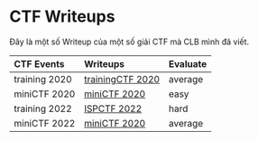 # CTF Writeups

Đây là một số Writeup của một số giải CTF mà CLB mình đã viết.

| CTF Events | Writeups | Evaluate |
| :--- | :--- | :--- |
| training 2020 | [trainingCTF 2020](./training2020/README.md) | average |
| miniCTF 2020 | [miniCTF 2020](./mini2020/README.md) | easy |
| training 2022 | [ISPCTF 2022](./training2022/README.md) | hard |
| miniCTF 2022 | [miniCTF 2020](./mini2022/README.md) | average |
